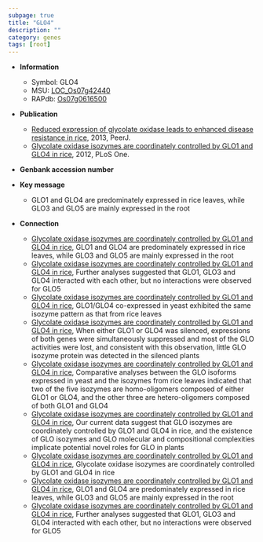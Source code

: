 ```yaml
---
subpage: true
title: "GLO4"
description: ""
category: genes
tags: [root]
---
```


* **Information**  
    + Symbol: GLO4  
    + MSU: [LOC_Os07g42440](http://rice.plantbiology.msu.edu/cgi-bin/ORF_infopage.cgi?orf=LOC_Os07g42440)  
    + RAPdb: [Os07g0616500](http://rapdb.dna.affrc.go.jp/viewer/gbrowse_details/irgsp1?name=Os07g0616500)  

* **Publication**  
    + [Reduced expression of glycolate oxidase leads to enhanced disease resistance in rice](http://www.ncbi.nlm.nih.gov/pubmed?term=Reduced+expression+of+glycolate+oxidase+leads+to+enhanced+disease+resistance+in+rice%5BTitle%5D), 2013, PeerJ.
    + [Glycolate oxidase isozymes are coordinately controlled by GLO1 and GLO4 in rice](http://www.ncbi.nlm.nih.gov/pubmed?term=Glycolate+oxidase+isozymes+are+coordinately+controlled+by+GLO1+and+GLO4+in+rice%5BTitle%5D), 2012, PLoS One.

* **Genbank accession number**  

* **Key message**  
    + GLO1 and GLO4 are predominately expressed in rice leaves, while GLO3 and GLO5 are mainly expressed in the root

* **Connection**  
    + [Glycolate oxidase isozymes are coordinately controlled by GLO1 and GLO4 in rice](http://www.ncbi.nlm.nih.gov/pubmed?term=Glycolate+oxidase+isozymes+are+coordinately+controlled+by+GLO1+and+GLO4+in+rice%5BTitle%5D), GLO1 and GLO4 are predominately expressed in rice leaves, while GLO3 and GLO5 are mainly expressed in the root
    + [Glycolate oxidase isozymes are coordinately controlled by GLO1 and GLO4 in rice](http://www.ncbi.nlm.nih.gov/pubmed?term=Glycolate+oxidase+isozymes+are+coordinately+controlled+by+GLO1+and+GLO4+in+rice%5BTitle%5D), Further analyses suggested that GLO1, GLO3 and GLO4 interacted with each other, but no interactions were observed for GLO5
    + [Glycolate oxidase isozymes are coordinately controlled by GLO1 and GLO4 in rice](http://www.ncbi.nlm.nih.gov/pubmed?term=Glycolate+oxidase+isozymes+are+coordinately+controlled+by+GLO1+and+GLO4+in+rice%5BTitle%5D), GLO1/GLO4 co-expressed in yeast exhibited the same isozyme pattern as that from rice leaves
    + [Glycolate oxidase isozymes are coordinately controlled by GLO1 and GLO4 in rice](http://www.ncbi.nlm.nih.gov/pubmed?term=Glycolate+oxidase+isozymes+are+coordinately+controlled+by+GLO1+and+GLO4+in+rice%5BTitle%5D), When either GLO1 or GLO4 was silenced, expressions of both genes were simultaneously suppressed and most of the GLO activities were lost, and consistent with this observation, little GLO isozyme protein was detected in the silenced plants
    + [Glycolate oxidase isozymes are coordinately controlled by GLO1 and GLO4 in rice](http://www.ncbi.nlm.nih.gov/pubmed?term=Glycolate+oxidase+isozymes+are+coordinately+controlled+by+GLO1+and+GLO4+in+rice%5BTitle%5D), Comparative analyses between the GLO isoforms expressed in yeast and the isozymes from rice leaves indicated that two of the five isozymes are homo-oligomers composed of either GLO1 or GLO4, and the other three are hetero-oligomers composed of both GLO1 and GLO4
    + [Glycolate oxidase isozymes are coordinately controlled by GLO1 and GLO4 in rice](http://www.ncbi.nlm.nih.gov/pubmed?term=Glycolate+oxidase+isozymes+are+coordinately+controlled+by+GLO1+and+GLO4+in+rice%5BTitle%5D), Our current data suggest that GLO isozymes are coordinately controlled by GLO1 and GLO4 in rice, and the existence of GLO isozymes and GLO molecular and compositional complexities implicate potential novel roles for GLO in plants
    + [Glycolate oxidase isozymes are coordinately controlled by GLO1 and GLO4 in rice](http://www.ncbi.nlm.nih.gov/pubmed?term=Glycolate+oxidase+isozymes+are+coordinately+controlled+by+GLO1+and+GLO4+in+rice%5BTitle%5D), Glycolate oxidase isozymes are coordinately controlled by GLO1 and GLO4 in rice
    + [Glycolate oxidase isozymes are coordinately controlled by GLO1 and GLO4 in rice](http://www.ncbi.nlm.nih.gov/pubmed?term=Glycolate+oxidase+isozymes+are+coordinately+controlled+by+GLO1+and+GLO4+in+rice%5BTitle%5D), GLO1 and GLO4 are predominately expressed in rice leaves, while GLO3 and GLO5 are mainly expressed in the root
    + [Glycolate oxidase isozymes are coordinately controlled by GLO1 and GLO4 in rice](http://www.ncbi.nlm.nih.gov/pubmed?term=Glycolate+oxidase+isozymes+are+coordinately+controlled+by+GLO1+and+GLO4+in+rice%5BTitle%5D), Further analyses suggested that GLO1, GLO3 and GLO4 interacted with each other, but no interactions were observed for GLO5




